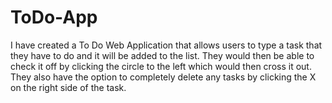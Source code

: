 # ToDo-App
I have created a To Do Web Application that allows users to type a task that they have to do and 
it will be added to the list. They would then be able to check it off by clicking the circle to the 
left which would then cross it out. They also have the option to completely delete any tasks by clicking the X 
on the right side of the task.
